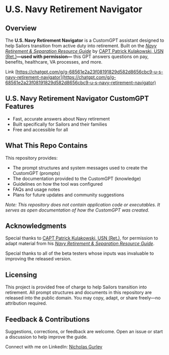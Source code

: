 # U.S. Navy Retirement Navigator

## Overview

The **U.S. Navy Retirement Navigator** is a CustomGPT assistant designed to help Sailors transition from active duty into retirement. Built on the [*Navy Retirement & Separation Resource Guide*](https://www.navyretirementguide.com) by [CAPT Patrick Kulakowski, USN (Ret.)](https://www.linkedin.com/in/patrick-kulakowski/)**—used with permission—** this GPT answers questions on pay, benefits, healthcare, VA processes, and more.

Link [https://chatgpt.com/g/g-68561e2a23f08191829d582d8656cbc9-u-s-navy-retirement-navigator](https://chatgpt.com/g/g-68561e2a23f08191829d582d8656cbc9-u-s-navy-retirement-navigator)

## **U.S. Navy Retirement Navigator** CustomGPT Features

* Fast, accurate answers about Navy retirement
* Built specifically for Sailors and their families
* Free and accessible for all

## What This Repo Contains

This repository provides:

* The prompt structures and system messages used to create the CustomGPT (prompts)
* The documentation provided to the CustomGPT (knowledge)
* Guidelines on how the tool was configured
* FAQs and usage notes
* Plans for future updates and community suggestions

*Note: This repository does not contain application code or executables. It serves as open documentation of how the CustomGPT was created.*

## Acknowledgments

Special thanks to [CAPT Patrick Kulakowski, USN (Ret.)](https://www.linkedin.com/in/patrick-kulakowski/), for permission to adapt material from his [*Navy Retirement & Separation Resource Guide*](https://www.navyretirementguide.com).

Special thanks to all of the beta testers whose inputs was invaluable to improving the released version.

## Licensing

This project is provided free of charge to help Sailors transition into retirement. All prompt structures and documents in this repository are released into the public domain. You may copy, adapt, or share freely—no attribution required.

## Feedback & Contributions

Suggestions, corrections, or feedback are welcome. Open an issue or start a discussion to help improve the guide.

Connect with me on LinkedIn: [Nicholas Gurley](https://www.linkedin.com/in/nicholasgurley/)